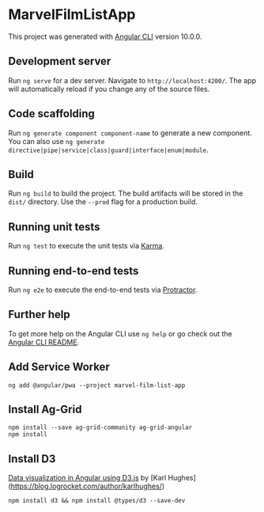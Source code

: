 # MarvelFilmListApp

This project was generated with [Angular CLI](https://github.com/angular/angular-cli) version 10.0.0.

## Development server

Run `ng serve` for a dev server. Navigate to `http://localhost:4200/`. The app will automatically reload if you change any of the source files.

## Code scaffolding

Run `ng generate component component-name` to generate a new component. You can also use `ng generate directive|pipe|service|class|guard|interface|enum|module`.

## Build

Run `ng build` to build the project. The build artifacts will be stored in the `dist/` directory. Use the `--prod` flag for a production build.

## Running unit tests

Run `ng test` to execute the unit tests via [Karma](https://karma-runner.github.io).

## Running end-to-end tests

Run `ng e2e` to execute the end-to-end tests via [Protractor](http://www.protractortest.org/).

## Further help

To get more help on the Angular CLI use `ng help` or go check out the [Angular CLI README](https://github.com/angular/angular-cli/blob/master/README.md).

## Add Service Worker

	ng add @angular/pwa --project marvel-film-list-app

## Install Ag-Grid

	npm install --save ag-grid-community ag-grid-angular
	npm install 

## Install D3

[Data visualization in Angular using D3.js](https://blog.logrocket.com/data-visualization-angular-d3/) by [Karl Hughes] (https://blog.logrocket.com/author/karlhughes/)

	npm install d3 && npm install @types/d3 --save-dev



